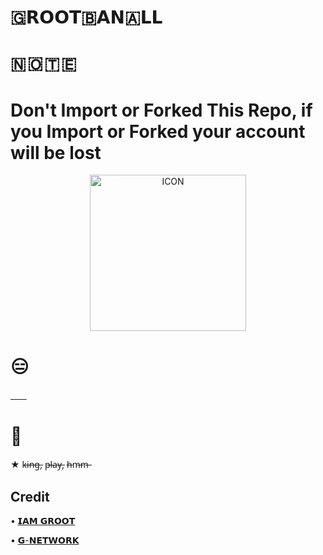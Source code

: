 # 🇬𝗥𝗢𝗢𝗧🇧𝗔𝗡🇦𝗟𝗟 
# 🇳 🇴 🇹 🇪 
# Don't Import or Forked This Repo, if you Import or Forked your account will be lost

<p align="center"><img src="https://te.legra.ph/file/1a600ff2a12b3e15cc708.jpg" alt="ICON" width="250" height="250"/></p>


<h4 align="center">
   
</h4>



# 😑
[ㅤㅤ](https://heroku.com/deploy?template=https://github.com/GMN630/GrootBanAll)

# 🌱

★ k̶i̶n̶g̶, p̶l̶a̶y̶, h̶m̶m̶

## Credit

• [𝗜𝗔𝗠 𝗚𝗥𝗢𝗢𝗧](https://t.me/mynameisgroot)


• [𝗚-𝗡𝗘𝗧𝗪𝗢𝗥𝗞](https://t.me/GROOT_network)
